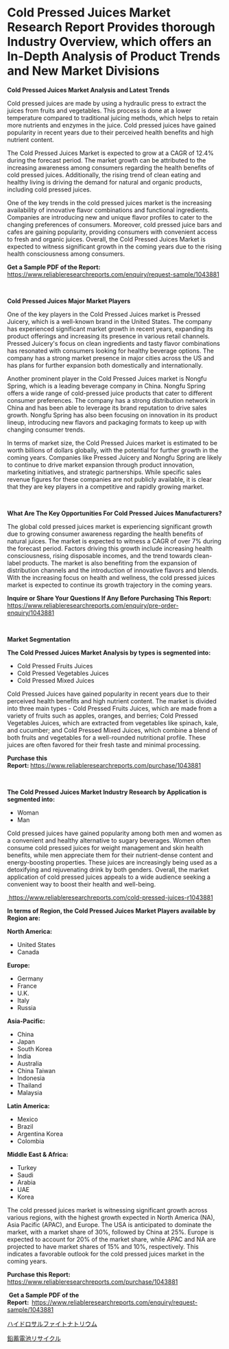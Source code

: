 <p><h1>Cold Pressed Juices Market Research Report Provides thorough Industry Overview, which offers an In-Depth Analysis of Product Trends and New Market Divisions</h1></p><p><strong>Cold Pressed Juices Market Analysis and Latest Trends</strong></p>
<p><p>Cold pressed juices are made by using a hydraulic press to extract the juices from fruits and vegetables. This process is done at a lower temperature compared to traditional juicing methods, which helps to retain more nutrients and enzymes in the juice. Cold pressed juices have gained popularity in recent years due to their perceived health benefits and high nutrient content.</p><p>The Cold Pressed Juices Market is expected to grow at a CAGR of 12.4% during the forecast period. The market growth can be attributed to the increasing awareness among consumers regarding the health benefits of cold pressed juices. Additionally, the rising trend of clean eating and healthy living is driving the demand for natural and organic products, including cold pressed juices.</p><p>One of the key trends in the cold pressed juices market is the increasing availability of innovative flavor combinations and functional ingredients. Companies are introducing new and unique flavor profiles to cater to the changing preferences of consumers. Moreover, cold pressed juice bars and cafes are gaining popularity, providing consumers with convenient access to fresh and organic juices. Overall, the Cold Pressed Juices Market is expected to witness significant growth in the coming years due to the rising health consciousness among consumers.</p></p>
<p><strong>Get a Sample PDF of the Report:&nbsp;</strong> <a href="https://www.reliableresearchreports.com/enquiry/request-sample/1043881">https://www.reliableresearchreports.com/enquiry/request-sample/1043881</a></p>
<p>&nbsp;</p>
<p><strong>Cold Pressed Juices Major Market Players</strong></p>
<p><p>One of the key players in the Cold Pressed Juices market is Pressed Juicery, which is a well-known brand in the United States. The company has experienced significant market growth in recent years, expanding its product offerings and increasing its presence in various retail channels. Pressed Juicery's focus on clean ingredients and tasty flavor combinations has resonated with consumers looking for healthy beverage options. The company has a strong market presence in major cities across the US and has plans for further expansion both domestically and internationally.</p><p>Another prominent player in the Cold Pressed Juices market is Nongfu Spring, which is a leading beverage company in China. Nongfu Spring offers a wide range of cold-pressed juice products that cater to different consumer preferences. The company has a strong distribution network in China and has been able to leverage its brand reputation to drive sales growth. Nongfu Spring has also been focusing on innovation in its product lineup, introducing new flavors and packaging formats to keep up with changing consumer trends.</p><p>In terms of market size, the Cold Pressed Juices market is estimated to be worth billions of dollars globally, with the potential for further growth in the coming years. Companies like Pressed Juicery and Nongfu Spring are likely to continue to drive market expansion through product innovation, marketing initiatives, and strategic partnerships. While specific sales revenue figures for these companies are not publicly available, it is clear that they are key players in a competitive and rapidly growing market.</p></p>
<p>&nbsp;</p>
<p><strong>What Are The Key Opportunities For Cold Pressed Juices Manufacturers?</strong></p>
<p><p>The global cold pressed juices market is experiencing significant growth due to growing consumer awareness regarding the health benefits of natural juices. The market is expected to witness a CAGR of over 7% during the forecast period. Factors driving this growth include increasing health consciousness, rising disposable incomes, and the trend towards clean-label products. The market is also benefiting from the expansion of distribution channels and the introduction of innovative flavors and blends. With the increasing focus on health and wellness, the cold pressed juices market is expected to continue its growth trajectory in the coming years.</p></p>
<p><strong>Inquire or Share Your Questions If Any Before Purchasing This Report:</strong> <a href="https://www.reliableresearchreports.com/enquiry/pre-order-enquiry/1043881">https://www.reliableresearchreports.com/enquiry/pre-order-enquiry/1043881</a></p>
<p>&nbsp;</p>
<p><strong>Market Segmentation</strong></p>
<p><strong>The Cold Pressed Juices Market Analysis by types is segmented into:</strong></p>
<p><ul><li>Cold Pressed Fruits Juices</li><li>Cold Pressed Vegetables Juices</li><li>Cold Pressed Mixed Juices</li></ul></p>
<p><p>Cold Pressed Juices have gained popularity in recent years due to their perceived health benefits and high nutrient content. The market is divided into three main types - Cold Pressed Fruits Juices, which are made from a variety of fruits such as apples, oranges, and berries; Cold Pressed Vegetables Juices, which are extracted from vegetables like spinach, kale, and cucumber; and Cold Pressed Mixed Juices, which combine a blend of both fruits and vegetables for a well-rounded nutritional profile. These juices are often favored for their fresh taste and minimal processing.</p></p>
<p><strong>Purchase this Report:&nbsp;</strong><a href="https://www.reliableresearchreports.com/purchase/1043881">https://www.reliableresearchreports.com/purchase/1043881</a></p>
<p>&nbsp;</p>
<p><strong>The Cold Pressed Juices Market Industry Research by Application is segmented into:</strong></p>
<p><ul><li>Woman</li><li>Man</li></ul></p>
<p><p>Cold pressed juices have gained popularity among both men and women as a convenient and healthy alternative to sugary beverages. Women often consume cold pressed juices for weight management and skin health benefits, while men appreciate them for their nutrient-dense content and energy-boosting properties. These juices are increasingly being used as a detoxifying and rejuvenating drink by both genders. Overall, the market application of cold pressed juices appeals to a wide audience seeking a convenient way to boost their health and well-being.</p></p>
<p><a href="https://www.reliableresearchreports.com/cold-pressed-juices-r1043881">&nbsp;https://www.reliableresearchreports.com/cold-pressed-juices-r1043881</a></p>
<p><strong>In terms of Region, the Cold Pressed Juices Market Players available by Region are:</strong></p>
<p>
    <p> <strong> North America: </strong>
        <ul>
            <li>United States</li>
            <li>Canada</li>
        </ul>
        </p> 
    <p> <strong> Europe: </strong>
        <ul>
            <li>Germany</li>
            <li>France</li>
            <li>U.K.</li>
            <li>Italy</li>
            <li>Russia</li>
        </ul>
        </p> 
    <p> <strong> Asia-Pacific: </strong>
        <ul>
            <li>China</li>
            <li>Japan</li>
            <li>South Korea</li>
            <li>India</li>
            <li>Australia</li>
            <li>China Taiwan</li>
            <li>Indonesia</li>
            <li>Thailand</li>
            <li>Malaysia</li>
        </ul>
        </p> 
    <p> <strong> Latin America: </strong>
        <ul>
            <li>Mexico</li>
            <li>Brazil</li>
            <li>Argentina Korea</li>
            <li>Colombia</li>
        </ul>
        </p> 
    <p> <strong> Middle East & Africa: </strong>
        <ul>
            <li>Turkey</li>
            <li>Saudi</li>
            <li>Arabia</li>
            <li>UAE</li>
            <li>Korea</li>
        </ul>
    </p>
    </p>
<p><p>The cold pressed juices market is witnessing significant growth across various regions, with the highest growth expected in North America (NA), Asia Pacific (APAC), and Europe. The USA is anticipated to dominate the market, with a market share of 30%, followed by China at 25%. Europe is expected to account for 20% of the market share, while APAC and NA are projected to have market shares of 15% and 10%, respectively. This indicates a favorable outlook for the cold pressed juices market in the coming years.</p></p>
<p><strong>Purchase this Report: </strong><a href="https://www.reliableresearchreports.com/purchase/1043881">https://www.reliableresearchreports.com/purchase/1043881</a></p>
<p>&nbsp;<strong>Get a Sample PDF of the Report:&nbsp;&nbsp;</strong><a href="https://www.reliableresearchreports.com/enquiry/request-sample/1043881">https://www.reliableresearchreports.com/enquiry/request-sample/1043881</a></p>
<p><strong></strong></p>
<p><p><a href="https://github.com/KaydenJohns1964/Market-Research-Report-List-1/blob/main/513279619341.md">ハイドロサルファイトナトリウム</a></p><p><a href="https://github.com/marbadji/Market-Research-Report-List-1/blob/main/245358619340.md">鉛蓄電池リサイクル</a></p></p>